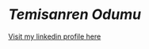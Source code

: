 # *Temisanren Odumu*

[Visit my linkedin profile here](https://www.linkedin.com/in/temisanodumu/)






